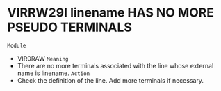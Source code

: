 # VIRRW29I linename HAS NO MORE PSEUDO TERMINALS
`Module`
- VIR0RAW
`Meaning`
- There are no more terminals associated with the line whose external name is linename.
`Action`
- Check the definition of the line. Add more terminals if necessary.
